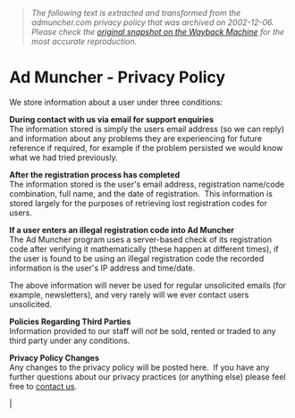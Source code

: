 > *The following text is extracted and transformed from the admuncher.com privacy policy that was archived on 2002-12-06. Please check the [original snapshot on the Wayback Machine](https://web.archive.org/web/20021206055739id_/http%3A//www.admuncher.com/privacy.shtml) for the most accurate reproduction.*

# Ad Muncher - Privacy Policy

We store information about a user under three conditions:

 **During contact with us via email for support enquiries**  
The information stored is simply the users email address (so we can reply) and information about any problems they are experiencing for future reference if required, for example if the problem persisted we would know what we had tried previously.

 **After the registration process has completed**  
The information stored is the user's email address, registration name/code combination, full name, and the date of registration.  This information is stored largely for the purposes of retrieving lost registration codes for users.

 **If a user enters an illegal registration code into Ad Muncher**  
The Ad Muncher program uses a server-based check of its registration code after verifying it mathematically (these happen at different times), if the user is found to be using an illegal registration code the recorded information is the user's IP address and time/date.

The above information will never be used for regular unsolicited emails (for example, newsletters), and very rarely will we ever contact users unsolicited.

 **Policies Regarding Third Parties**  
Information provided to our staff will _not_ be sold, rented or traded to any third party under any conditions.

 **Privacy Policy Changes**  
Any changes to the privacy policy will be posted here.  If you have any further questions about our privacy practices (or anything else) please feel free to [contact us](https://web.archive.org/web/20021206055739id_/http%3A//www.admuncher.com/contact.shtml). 

|   

